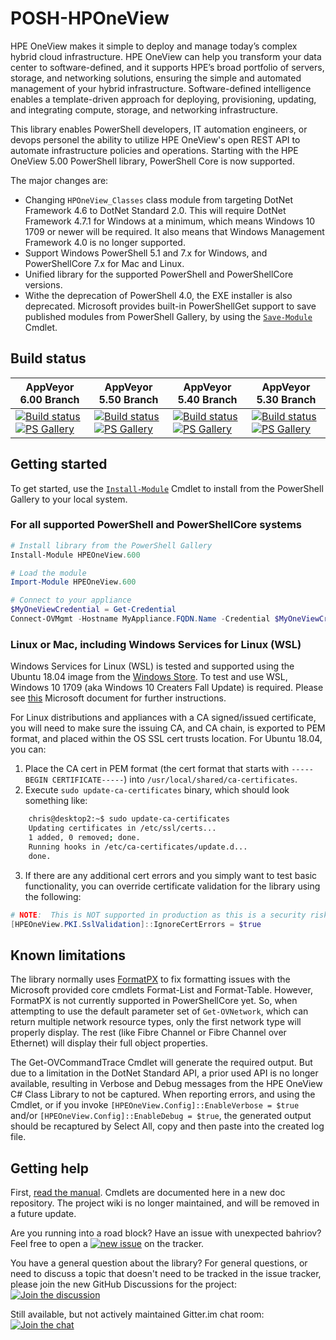 POSH-HPOneView
==============

HPE OneView makes it simple to deploy and manage today’s complex hybrid cloud infrastructure. HPE OneView can help you transform your data center to software-defined, and it supports HPE’s broad portfolio of servers, storage, and networking solutions, ensuring the simple and automated management of your hybrid infrastructure.  Software-defined intelligence enables a template-driven approach for deploying, provisioning, updating, and integrating compute, storage, and networking infrastructure.

This library enables PowerShell developers, IT automation engineers, or devops personel the ability to utilize HPE OneView's open REST API to automate infrastructure policies and operations.  Starting with the HPE OneView 5.00 PowerShell library, PowerShell Core is now supported.

The major changes are:

* Changing `HPOneView_Classes` class module from targeting DotNet Framework 4.6 to DotNet Standard 2.0.  This will require DotNet Framework 4.7.1 for Windows at a minimum, which means Windows 10 1709 or newer will be required.  It also means that Windows Management Framework 4.0 is no longer supported.
* Support Windows PowerShell 5.1 and 7.x for Windows, and PowerShellCore 7.x for Mac and Linux.
* Unified library for the supported PowerShell and PowerShellCore versions.
* Withe the deprecation of PowerShell 4.0, the EXE installer is also deprecated.  Microsoft provides built-in PowerShellGet support to save published modules from PowerShell Gallery, by using the [`Save-Module`](https://go.microsoft.com/fwlink/?LinkId=531351) Cmdlet.

## Build status

AppVeyor 6.00 Branch | AppVeyor 5.50 Branch | AppVeyor 5.40 Branch | AppVeyor 5.30 Branch
-------------------- | -------------------- | -------------------- | ---------------------
[![Build status][ovm-master-build-status-badge]][ov-master-status-link] [![PS Gallery][ovm-master-psgallery-badge]][ovm-master-psgallery-link] | [![Build status][ov-minus1-build-status-badge]][ov-minus1-build-link] [![PS Gallery][ov-minus1-psgallery-badge]][ov-minus1-psgallery-link] | [![Build status][ov-minus2-build-status-badge]][ov-minus2-build-link] [![PS Gallery][ov-minus2-psgallery-badge]][ov-minus2-psgallery-link] | [![Build status][ov-minus3-build-status-badge]][ov-minus3-build-link] [![PS Gallery][ov-minus3-psgallery-badge]][ov-minus3-psgallery-link]

## Getting started
To get started, use the [`Install-Module`](https://go.microsoft.com/fwlink/?LinkID=398573) Cmdlet to install from the PowerShell Gallery to your local system.

### For all supported PowerShell and PowerShellCore systems
```PowerShell
# Install library from the PowerShell Gallery
Install-Module HPEOneView.600

# Load the module
Import-Module HPEOneView.600

# Connect to your appliance
$MyOneViewCredential = Get-Credential
Connect-OVMgmt -Hostname MyAppliance.FQDN.Name -Credential $MyOneViewCredential
```

### Linux or Mac, including Windows Services for Linux (WSL)
Windows Services for Linux (WSL) is tested and supported using the Ubuntu 18.04 image from the [Windows Store](https://www.microsoft.com/en-us/p/ubuntu-1804-lts/9n9tngvndl3q?activetab=pivot:overviewtab).  To test and use WSL, Windows 10 1709 (aka Windows 10 Creaters Fall Update) is required.  Please see [this](https://docs.microsoft.com/en-us/windows/wsl/install-win10) Microsoft document for further instructions.

For Linux distributions and appliances with a CA signed/issued certificate, you will need to make sure the issuing CA, and CA chain, is exported to PEM format, and placed within the OS SSL cert trusts location.  For Ubuntu 18.04, you can:

1. Place the CA cert in PEM format (the cert format that starts with `-----BEGIN CERTIFICATE-----`) into `/usr/local/shared/ca-certificates`.
1. Execute `sudo update-ca-certificates` binary, which should look something like:
```bash
    chris@desktop2:~$ sudo update-ca-certificates
    Updating certificates in /etc/ssl/certs...
    1 added, 0 removed; done.
    Running hooks in /etc/ca-certificates/update.d...
    done.
```
3. If there are any additional cert errors and you simply want to test basic functionality, you can override certificate validation for the library using the following:
```powershell
# NOTE:  This is NOT supported in production as this is a security risk.
[HPEOneView.PKI.SslValidation]::IgnoreCertErrors = $true
```

## Known limitations
The library normally uses [FormatPX](https://github.com/KirkMunro/FormatPx) to fix formatting issues with the Microsoft provided core cmdlets Format-List and Format-Table.  However, FormatPX is not currently supported in PowerShellCore yet.  So, when attempting to use the default parameter set of `Get-OVNetwork`, which can return multiple network resource types, only the first network type will properly display.  The rest (like Fibre Channel or Fibre Channel over Ethernet) will display their full object properties.

The Get-OVCommandTrace Cmdlet will generate the required output.  But due to a limitation in the DotNet Standard API, a prior used API is no longer available, resulting in Verbose and Debug messages from the HPE OneView C# Class Library to not be captured.  When reporting errors, and using the Cmdlet, or if you invoke `[HPEOneView.Config]::EnableVerbose = $true` and/or `[HPEOneView.Config]::EnableDebug = $true`, the generated output should be recaptured by Select All, copy and then paste into the created log file.

## Getting help
First, [read the manual][ReadTheManualLink].  Cmdlets are documented here in a new doc repository.  The project wiki is no longer maintained, and will be removed in a future update.

Are you running into a road block?  Have an issue with unexpected bahriov?  Feel free to open a [![new issue][new-issue-badge-url]][new-issue-link] on the tracker.

You have a general question about the library?  For general questions, or need to discuss a topic that doesn't need to be tracked in the issue tracker, please join the new GitHub Discussions for the project: [![Join the discussion][github-chat-badge-url]][github-chat-link]

Still available, but not actively maintained Gitter.im chat room: [![Join the chat][gitter-chat-badge-url]][gitter-chat-link]

<!-- markdown variables links -->
[ReadTheManualLink]: https://hpe-docs.gitbook.io/posh-hpeoneview/
<!-- 6.00 -->
[ovm-master-build-status-badge]: https://ci.appveyor.com/api/projects/status/8cgu3yq8jruuhd3m?svg=true
[ov-master-status-link]: https://ci.appveyor.com/project/ChrisLynchHPE/posh-hpeoneview-ujl7m
[ovm-master-psgallery-badge]: https://img.shields.io/powershellgallery/dt/HPEOneView.600.svg?label=PSGallery
[ovm-master-psgallery-link]: https://www.powershellgallery.com/packages/HPEOneView.600
<!-- 5.50 -->
[ov-minus1-build-status-badge]: https://ci.appveyor.com/api/projects/status/5904s5hv3u9osgmh?svg=true
[ov-minus1-build-link]: https://ci.appveyor.com/project/ChrisLynchHPE/posh-hpeoneview-6jhe9
[ov-minus1-psgallery-badge]: https://img.shields.io/powershellgallery/dt/HPEOneView.540.svg?label=PSGallery
[ov-minus1-psgallery-link]: https://www.powershellgallery.com/packages/HPEOneView.540
<!-- 5.40 -->
[ov-minus2-build-status-badge]: https://ci.appveyor.com/api/projects/status/afrq6bvcenxf61i5?svg=true
[ov-minus2-build-link]: https://ci.appveyor.com/project/ChrisLynchHPE/posh-hpeoneview-8tiw6
[ov-minus2-psgallery-badge]: https://img.shields.io/powershellgallery/dt/HPEOneView.540.svg?label=PSGallery
[ov-minus2-psgallery-link]: https://www.powershellgallery.com/packages/HPEOneView.540
<!-- 5.30 -->
[ov-minus3-build-status-badge]: https://ci.appveyor.com/api/projects/status/u84505l6syp70013?svg=true
[ov-minus3-build-link]: https://ci.appveyor.com/project/ChrisLynchHPE/posh-hpeoneview
[ov-minus3-psgallery-badge]: https://img.shields.io/powershellgallery/dt/HPEOneView.530.svg?label=PSGallery
[ov-minus3-psgallery-link]: https://www.powershellgallery.com/packages/HPEOneView.530

<!-- MISC DO NOT TOUCH -->
[new-issue-badge-url]: https://img.shields.io/badge/issues-new-yellowgreen?style=flat&logo=github
[new-issue-link]: https://github.com/HewlettPackard/POSH-HPOneView/issues/new/choose
[github-chat-badge-url]: https://img.shields.io/badge/chat-on%20github%20discussions-green?style=flat&logo=gitter
[github-chat-link]: https://github.com/HewlettPackard/POSH-HPEOneView/discussions
[gitter-chat-badge-url]: https://camo.githubusercontent.com/fd5dd4417d3bc721ada1bf5564e66e74de3cf909/68747470733a2f2f696d672e736869656c64732e696f2f7374617469632f76312e7376673f6c6162656c3d63686174266d6573736167653d6f6e25323067697474657226636f6c6f723d696e666f726d6174696f6e616c266c6f676f3d676974746572
[gitter-chat-link]: https://gitter.im/POSH-HPOneView/Lobby?utm_source=badge&utm_medium=badge&utm_campaign=pr-badge&utm_content=badge